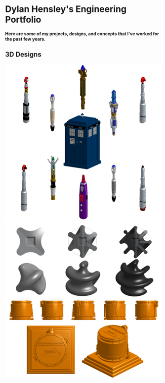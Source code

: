 # Dylan Hensley's Engineering Portfolio
#### Here are some of my projects, designs, and concepts that I've worked for the past few years.

## 3D Designs

<img src="Doctor Who.png"/>
<img src="Sphericons.png"/>
<img src="Snare Drum.png"/>
